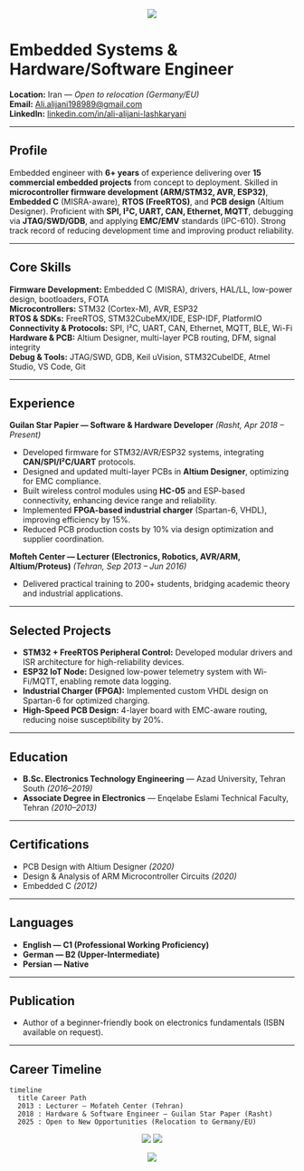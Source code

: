 <p align="center">
  <img src="https://capsule-render.vercel.app/api?type=waving&color=0:4169E1,100:1E90FF&height=110&section=header&text=Ali%20Alijani%20Lashkaryani&fontSize=36&fontColor=ffffff" />
</p>

# Embedded Systems & Hardware/Software Engineer

**Location:** Iran — *Open to relocation (Germany/EU)*  
**Email:** [Ali.alijani198989@gmail.com](mailto:Ali.alijani198989@gmail.com)  
**LinkedIn:** [linkedin.com/in/ali-alijani-lashkaryani](https://www.linkedin.com/in/ali-alijani-lashkaryani)  

---

## Profile
Embedded engineer with **6+ years** of experience delivering over **15 commercial embedded projects** from concept to deployment. Skilled in **microcontroller firmware development (ARM/STM32, AVR, ESP32)**, **Embedded C** (MISRA-aware), **RTOS (FreeRTOS)**, and **PCB design** (Altium Designer). Proficient with **SPI, I²C, UART, CAN, Ethernet, MQTT**, debugging via **JTAG/SWD/GDB**, and applying **EMC/EMV** standards (IPC-610). Strong track record of reducing development time and improving product reliability.

---

## Core Skills
**Firmware Development:** Embedded C (MISRA), drivers, HAL/LL, low-power design, bootloaders, FOTA  
**Microcontrollers:** STM32 (Cortex-M), AVR, ESP32  
**RTOS & SDKs:** FreeRTOS, STM32CubeMX/IDE, ESP-IDF, PlatformIO  
**Connectivity & Protocols:** SPI, I²C, UART, CAN, Ethernet, MQTT, BLE, Wi-Fi  
**Hardware & PCB:** Altium Designer, multi-layer PCB routing, DFM, signal integrity  
**Debug & Tools:** JTAG/SWD, GDB, Keil uVision, STM32CubeIDE, Atmel Studio, VS Code, Git  

---

## Experience
**Guilan Star Papier — Software & Hardware Developer** *(Rasht, Apr 2018 – Present)*  
- Developed firmware for STM32/AVR/ESP32 systems, integrating **CAN/SPI/I²C/UART** protocols.  
- Designed and updated multi-layer PCBs in **Altium Designer**, optimizing for EMC compliance.  
- Built wireless control modules using **HC-05** and ESP-based connectivity, enhancing device range and reliability.  
- Implemented **FPGA-based industrial charger** (Spartan-6, VHDL), improving efficiency by 15%.  
- Reduced PCB production costs by 10% via design optimization and supplier coordination.

**Mofteh Center — Lecturer (Electronics, Robotics, AVR/ARM, Altium/Proteus)** *(Tehran, Sep 2013 – Jun 2016)*  
- Delivered practical training to 200+ students, bridging academic theory and industrial applications.  

---

## Selected Projects
- **STM32 + FreeRTOS Peripheral Control:** Developed modular drivers and ISR architecture for high-reliability devices.  
- **ESP32 IoT Node:** Designed low-power telemetry system with Wi-Fi/MQTT, enabling remote data logging.  
- **Industrial Charger (FPGA):** Implemented custom VHDL design on Spartan-6 for optimized charging.  
- **High-Speed PCB Design:** 4-layer board with EMC-aware routing, reducing noise susceptibility by 20%.  

---

## Education
- **B.Sc. Electronics Technology Engineering** — Azad University, Tehran South *(2016–2019)*  
- **Associate Degree in Electronics** — Enqelabe Eslami Technical Faculty, Tehran *(2010–2013)*  

---

## Certifications
- PCB Design with Altium Designer *(2020)*  
- Design & Analysis of ARM Microcontroller Circuits *(2020)*  
- Embedded C *(2012)*  

---

## Languages
- **English — C1 (Professional Working Proficiency)**  
- **German — B2 (Upper-Intermediate)**  
- **Persian — Native**  

---

## Publication
- Author of a beginner-friendly book on electronics fundamentals (ISBN available on request).

---

## Career Timeline
```mermaid
timeline
  title Career Path
  2013 : Lecturer — Mofateh Center (Tehran)
  2018 : Hardware & Software Engineer — Guilan Star Paper (Rasht)
  2025 : Open to New Opportunities (Relocation to Germany/EU)
```

<p align="center">
  <img src="https://github-readme-stats.vercel.app/api?username=AliAlijaniLashkaryani&show_icons=true&theme=tokyonight" />
  <img src="https://github-readme-stats.vercel.app/api/top-langs/?username=AliAlijaniLashkaryani&layout=compact&theme=tokyonight" />
</p>

<p align="center">
  <img src="https://capsule-render.vercel.app/api?type=waving&color=0:4169E1,100:1E90FF&height=100&section=footer" />
</p>
